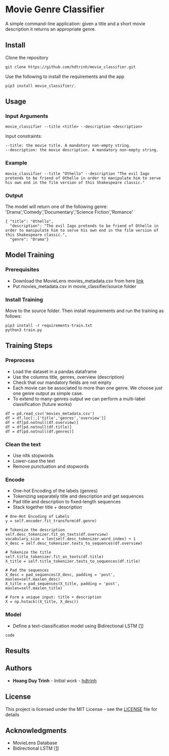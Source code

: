 # Movie Genre Classifier

A simple command-line application: given a title and a short movie description it returns an appropriate genre. 


## Install

Clone the repository

```
git clone https://github.com/hdtrinh/movie_classifier.git
```

Use the following to install the requirements and the app

```
pip3 install movie_classifier/.
```

## Usage

### Input Arguments

```
movie_classifier --title <title> --description <description>
```

Input constraints:

```
--title: the movie title. A mandatory non-empty string.
--description: the movie description. A mandatory non-empty string.
```

###  Example

```
movie_classifier --title "Othello" --description "The evil Iago pretends to be friend of Othello in order to manipulate him to serve his own end in the film version of this Shakespeare classic."
```

### Output

The model will return one of the following genre: 'Drama','Comedy','Documentary','Science Fiction','Romance'

```
{ "title": "Othello", 
  "description": "The evil Iago pretends to be friend of Othello in order to manipulate him to serve his own end in the film version of this Shakespeare classic.", 
  "genre": "Drama"}
```

## Model Training

### Prerequisites

- Download the MovieLens movies_metadata.csv from here [link](https://www.kaggle.com/rounakbanik/the-movies-dataset/version/7#movies_metadata.csv)
- Put movies_metadata.csv in movie_classifier/source folder 

### Install Training

Move to the source folder. Then install requirements and run the training as follows:
```
pip3 install -r requirements-train.txt
python3 train.py
```

## Training Steps

### Preprocess

- Load the dataset in a pandas dataframe
- Use the columns title, genres, overview (description)
- Check that our mandatory fields are not empty
- Each movie can be associated to more than one genre. We choose just one genre output as simple case.
- To extend to many-genres output we can perform a multi-label classification (future works)

```
df = pd.read_csv('movies_metadata.csv')
df = df.loc[:,['title','genres','overview']]
df = df[pd.notnull(df.overview)]
df = df[pd.notnull(df.title)]
df = df[pd.notnull(df.genres)]
```

### Clean the text
- Use nltk stopwords
- Lower-case the text
- Remove punctuation and stopwords


### Encode

- One-hot Encoding of the labels (genres)
- Tokenizing separately title and description and get sequences
- Pad title and description to fixed-length sequences
- Stack together title + description

```
# One-Hot Encoding of Labels
y = self.encoder.fit_transform(df.genre)

# Tokenize the description
self.desc_tokenizer.fit_on_texts(df.overview)
vocabulary_size = len(self.desc_tokenizer.word_index) + 1
X_desc = self.desc_tokenizer.texts_to_sequences(df.overview)

# Tokenize the title
self.title_tokenizer.fit_on_texts(df.title)
X_title = self.title_tokenizer.texts_to_sequences(df.title)

# Pad the sequences
X_desc = pad_sequences(X_desc, padding = 'post', maxlen=self.maxlen_desc)
X_title = pad_sequences(X_title, padding = 'post', maxlen=self.maxlen_title)

# Form a unique input: title + description
X = np.hstack((X_title, X_desc))
```

### Model 

- Define a text-classification model using Bidirectional LSTM  [[1](https://arxiv.org/pdf/1611.06639.pdf)]

```
code
```

## Results


## Authors

* **Hoang Duy Trinh** - *Initial work* - [hdtrinh](https://github.com/hdtrinh)

## License

This project is licensed under the MIT License - see the [LICENSE](LICENSE) file for details

## Acknowledgments

* MovieLens Database
* Bidirectional LSTM [[1](https://arxiv.org/pdf/1611.06639.pdf)]



